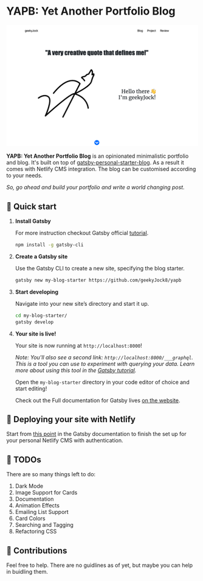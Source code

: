 <h1 >
YAPB: Yet Another Portfolio Blog
</h1>

<img alt="screesnhot" src="./screenshot.png">

**YAPB: Yet Another Portfolio Blog** is an opinionated minimalistic portfolio and blog. It's built on top of [gatsby-personal-starter-blog](https://github.com/thomaswang/gatsby-personal-starter-blog). As a result it comes with Netlify CMS integration. The blog can be customised according to your needs. 

*So, go ahead and build your portfolio and write a world changing post.*

## 🚀 Quick start
1. **Install Gatsby**
    
    For more instruction checkout Gatsby official [tutorial](https://www.gatsbyjs.org/tutorial/part-zero/).
    ```sh
    npm install -g gatsby-cli
1.  **Create a Gatsby site**

    Use the Gatsby CLI to create a new site, specifying the blog starter.

    ```sh
    gatsby new my-blog-starter https://github.com/geekyJock8/yapb
    ```

1.  **Start developing**

    Navigate into your new site’s directory and start it up.

    ```sh
    cd my-blog-starter/
    gatsby develop
    ```

1.  **Your site is live!**

    Your site is now running at `http://localhost:8000`!

    _Note: You'll also see a second link: _`http://localhost:8000/___graphql`_. This is a tool you can use to experiment with querying your data. Learn more about using this tool in the [Gatsby tutorial](https://www.gatsbyjs.org/tutorial/part-five/#introducing-graphiql)._

    Open the `my-blog-starter` directory in your code editor of choice and start editing!

    Check out the Full documentation for Gatsby lives [on the website](https://www.gatsbyjs.org/).

## 📔 Deploying your site with Netlify

Start from [this point](https://www.gatsbyjs.org/docs/sourcing-from-netlify-cms/#authenticating-with-github) in the Gatsby documentation to finish the set up for your personal Netlify CMS with authentication.

## 📝 TODOs
There are so many things left to do:

1. Dark Mode
1. Image Support for Cards
1. Documentation
1. Animation Effects
1. Emailing List Support
1. Card Colors
1. Searching and Tagging
1. Refactoring CSS

## 🤝 Contributions
Feel free to help. There are no guidlines as of yet, but maybe you can help in buidling them.